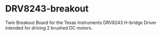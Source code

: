# DRV8243-breakout
 Twin Breakout Board for the Texas Instruments DRV8243 H-bridge Driver intended for driving 2 brushed DC motors.
